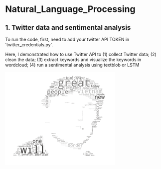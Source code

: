 # Natural_Language_Processing
## 1. Twitter data and sentimental analysis

To run the code, first, need to add your twitter API TOKEN in 'twitter_credentials.py'.

Here, I demonstrated how to use Twitter API to (1) collect Twitter data; (2) clean the data; (3) extract keywords and visualize the keywords in wordcloud; (4) run a sentimental analysis using textblob or LSTM

<img src=Twitter/example.png height = 300>
